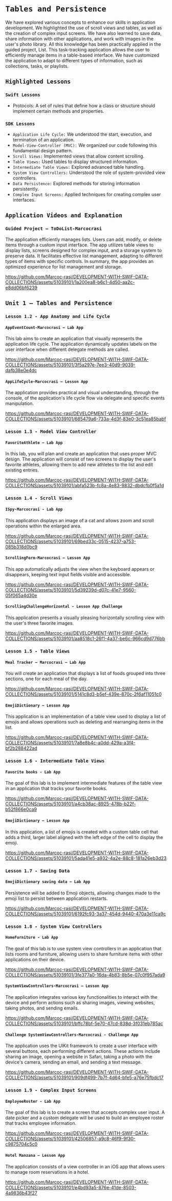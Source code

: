 # `Tables and Persistence`

We have explored various concepts to enhance our skills in application development. We highlighted the use of scroll views and tables, as well as the creation of complex input screens. We have also learned to save data, share information with other applications, and work with images in the user's photo library. All this knowledge has been practically applied in the guided project, List. This task-tracking application allows the user to efficiently manage items in a table-based interface. We have customized the application to adapt to different types of information, such as collections, tasks, or playlists.

## `Highlighted Lessons`

### `Swift Lessons`
- Protocols: A set of rules that define how a class or structure should implement certain methods and properties.

### `SDK Lessons`
- `Application Life Cycle:` We understood the start, execution, and termination of an application.
- `Model-View-Controller (MVC):` We organized our code following this fundamental design pattern.
- `Scroll Views:` Implemented views that allow content scrolling.
- `Table Views:` Used tables to display structured information.
- `Intermediate Table Views:` Explored advanced table handling.
- `System View Controllers:` Understood the role of system-provided view controllers.
- `Data Persistence:` Explored methods for storing information persistently.
- `Complex Input Screens:` Applied techniques for creating complex user interfaces.

## `Application Videos and Explanation`

### `Guided Project – ToDoList-Marcocrasi`
The application efficiently manages lists. Users can add, modify, or delete items through a custom input interface. The app utilizes table views to display lists, screens designed for complex input, and a storage system to preserve data. It facilitates effective list management, adapting to different types of items with specific controls. In summary, the app provides an optimized experience for list management and storage.

https://github.com/Marcoc-rasi/DEVELOPMENT-WITH-SWIF-DATA-COLLECTIONS/assets/51039101/1a200ea8-b6c1-4d50-aa2c-e8dd06bf6239

## `Unit 1 – Tables and Persistence`

### `Lesson 1.2 - App Anatomy and Life Cycle`

#### `AppEventCount-Marcocrasi – Lab App`
This lab aims to create an application that visually represents the application life cycle. The application dynamically updates labels on the user interface when different delegate methods are called.

https://github.com/Marcoc-rasi/DEVELOPMENT-WITH-SWIF-DATA-COLLECTIONS/assets/51039101/3f5a297e-7ee3-40d9-9039-dafb38e0e4dc

#### `AppLifeCycle-Marcocrasi – Lesson App`
The application provides practical and visual understanding, through the console, of the application's life cycle flow via delegate and specific events manipulation.

https://github.com/Marcoc-rasi/DEVELOPMENT-WITH-SWIF-DATA-COLLECTIONS/assets/51039101/685479a6-733a-4d3f-83e0-3c51ea85babf

### `Lesson 1.3 - Model View Controller`

#### `FavoriteAthlete – Lab App`
In this lab, you will plan and create an application that uses proper MVC design. The application will consist of two screens to display the user's favorite athletes, allowing them to add new athletes to the list and edit existing entries.

https://github.com/Marcoc-rasi/DEVELOPMENT-WITH-SWIF-DATA-COLLECTIONS/assets/51039101/abfa523b-fc8a-4e83-9832-dbdcfb0f5a1d

### `Lesson 1.4 - Scroll Views`

#### `ISpy-Marcocrasi - Lab App`
This application displays an image of a cat and allows zoom and scroll operations within the enlarged area.

https://github.com/Marcoc-rasi/DEVELOPMENT-WITH-SWIF-DATA-COLLECTIONS/assets/51039101/69bed33c-0515-4237-a753-085b318d0bc9

#### `ScrollingForm-Marcocrasi – Lesson App`
This app automatically adjusts the view when the keyboard appears or disappears, keeping text input fields visible and accessible.

https://github.com/Marcoc-rasi/DEVELOPMENT-WITH-SWIF-DATA-COLLECTIONS/assets/51039101/5d39239d-d07c-41e7-9560-05f065a4d30e

#### `ScrollingChallengeHorizontal - Lesson App Challenge`
This application presents a visually pleasing horizontally scrolling view with the user's three favorite images.

https://github.com/Marcoc-rasi/DEVELOPMENT-WITH-SWIF-DATA-COLLECTIONS/assets/51039101/aa8518c1-26f1-4a37-be6c-966cd9d776bb

### `Lesson 1.5 - Table Views`

#### `Meal Tracker – Marcocrasi – Lab App`
You will create an application that displays a list of foods grouped into three sections, one for each meal of the day.

https://github.com/Marcoc-rasi/DEVELOPMENT-WITH-SWIF-DATA-COLLECTIONS/assets/51039101/5141c8d3-b5ef-439e-870c-2f6af11051c0

#### `EmojiDictionary – Lesson App`
This application is an implementation of a table view used to display a list of emojis and allows operations such as deleting and rearranging items in the list.

https://github.com/Marcoc-rasi/DEVELOPMENT-WITH-SWIF-DATA-COLLECTIONS/assets/51039101/7a8e8b4c-a0dd-429a-a3f4-bf2b288422ad

### `Lesson 1.6 - Intermediate Table Views`

#### `Favorite books - Lab App`
The goal of this lab is to implement intermediate features of the table view in an application that tracks your favorite books.

https://github.com/Marcoc-rasi/DEVELOPMENT-WITH-SWIF-DATA-COLLECTIONS/assets/51039101/a4cb38ac-8925-478b-b22f-b52f866e0ca9

#### `EmojiDictionary – Lesson App`
In this application, a list of emojis is created with a custom table cell that adds a third, larger label aligned with the left edge of the cell to display the emoji.

https://github.com/Marcoc-rasi/DEVELOPMENT-WITH-SWIF-DATA-COLLECTIONS/assets/51039101/5ada41e5-a932-4a2e-88c8-181a26eb3d23

### `Lesson 1.7 - Saving Data`

#### `EmojiDictionary saving data – Lab App`
Persistence will be added to Emoji objects, allowing changes made to the emoji list to persist between application restarts.

https://github.com/Marcoc-rasi/DEVELOPMENT-WITH-SWIF-DATA-COLLECTIONS/assets/51039101/6192fc93-3a37-454d-9440-470a3e11ca9c

### `Lesson 1.8 - System View Controllers`

#### `HomeFurniture - Lab App`
The goal of this lab is to use system view controllers in an application that lists rooms and furniture, allowing users to share furniture items with other applications on their device.

https://github.com/Marcoc-rasi/DEVELOPMENT-WITH-SWIF-DATA-COLLECTIONS/assets/51039101/3fe377a0-16da-4b83-8b5e-07c0f957ada9

#### `SystemViewControllers-Marcocrasi – Lesson App`
The application integrates various key functionalities to interact with the device and perform actions such as sharing images, viewing websites, taking photos, and sending emails.

https://github.com/Marcoc-rasi/DEVELOPMENT-WITH-SWIF-DATA-COLLECTIONS/assets/51039101/bffc78bf-5e70-47cd-838d-3f031eb785ac

#### `Challenge SystemViewControllers-Marcocrasi - Challenge App`
The application uses the UIKit framework to create a user interface with several buttons, each performing different actions. These actions include sharing an image, opening a website in Safari, taking a photo with the device's camera, sending an email, and sending a text message.

https://github.com/Marcoc-rasi/DEVELOPMENT-WITH-SWIF-DATA-COLLECTIONS/assets/51039101/909df499-7b7f-4d64-bfe5-a76e75fbdc17

### `Lesson 1.9 - Complex Input Screens`

#### `EmployeeRoster - Lab App`
The goal of this lab is to create a screen that accepts complex user input. A date picker and a custom delegate will be used to build an employee roster that tracks employee information.

https://github.com/Marcoc-rasi/DEVELOPMENT-WITH-SWIF-DATA-COLLECTIONS/assets/51039101/42506857-a9c8-46f9-9f30-c9875704c5c0

#### `Hotel Manzana – Lesson App`
The application consists of a view controller in an iOS app that allows users to manage room reservations in a hotel.

https://github.com/Marcoc-rasi/DEVELOPMENT-WITH-SWIF-DATA-COLLECTIONS/assets/51039101/e4bd93a5-876e-41de-8503-4a9836b43f27


